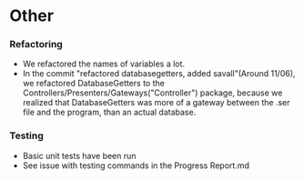 # Other 

### Refactoring

- We refactored the names of variables a lot.
- In the commit "refactored databasegetters, added savall"(Around 11/06), we refactored DatabaseGetters
to the Controllers/Presenters/Gateways("Controller") package, because we realized that DatabaseGetters was more of
a gateway between the .ser file and the program, than an actual database.

### Testing

- Basic unit tests have been run
- See issue with testing commands in the Progress Report.md